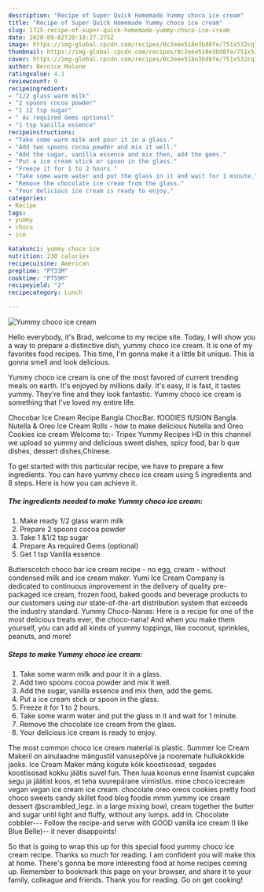 ```yaml
---
description: "Recipe of Super Quick Homemade Yummy choco ice cream"
title: "Recipe of Super Quick Homemade Yummy choco ice cream"
slug: 1725-recipe-of-super-quick-homemade-yummy-choco-ice-cream
date: 2020-09-02T20:18:27.275Z
image: https://img-global.cpcdn.com/recipes/0c2eee518e3bd8fe/751x532cq70/yummy-choco-ice-cream-recipe-main-photo.jpg
thumbnail: https://img-global.cpcdn.com/recipes/0c2eee518e3bd8fe/751x532cq70/yummy-choco-ice-cream-recipe-main-photo.jpg
cover: https://img-global.cpcdn.com/recipes/0c2eee518e3bd8fe/751x532cq70/yummy-choco-ice-cream-recipe-main-photo.jpg
author: Bernice Malone
ratingvalue: 4.1
reviewcount: 9
recipeingredient:
- "1/2 glass warm milk"
- "2 spoons cocoa powder"
- "1 12 tsp sugar"
- " As required Gems optional"
- "1 tsp Vanilla essence"
recipeinstructions:
- "Take some warm milk and pour it in a glass."
- "Add two spoons cocoa powder and mix it well."
- "Add the sugar, vanilla essence and mix then, add the gems."
- "Put a ice cream stick or spoon in the glass."
- "Freeze it for 1 to 2 hours."
- "Take some warm water and put the glass in it and wait for 1 minute."
- "Remove the chocolate ice cream from the glass."
- "Your delicious ice cream is ready to enjoy."
categories:
- Recipe
tags:
- yummy
- choco
- ice

katakunci: yummy choco ice 
nutrition: 230 calories
recipecuisine: American
preptime: "PT33M"
cooktime: "PT59M"
recipeyield: "2"
recipecategory: Lunch

---
```



![Yummy choco ice cream](https://img-global.cpcdn.com/recipes/0c2eee518e3bd8fe/751x532cq70/yummy-choco-ice-cream-recipe-main-photo.jpg)

Hello everybody, it's Brad, welcome to my recipe site. Today, I will show you a way to prepare a distinctive dish, yummy choco ice cream. It is one of my favorites food recipes. This time, I'm gonna make it a little bit unique. This is gonna smell and look delicious.

Yummy choco ice cream is one of the most favored of current trending meals on earth. It's enjoyed by millions daily. It's easy, it is fast, it tastes yummy. They're fine and they look fantastic. Yummy choco ice cream is something that I've loved my entire life.

Chocobar Ice Cream Recipe Bangla ChocBar. fOODIES fUSION Bangla. Nutella &amp; Oreo Ice Cream Rolls - how to make delicious Nutella and Oreo Cookies ice cream Welcome to:- Tripex Yummy Recipes HD in this channel we upload so yummy and delicious sweet dishes, spicy food, bar b que dishes, dessert dishes,Chinese.


To get started with this particular recipe, we have to prepare a few ingredients. You can have yummy choco ice cream using 5 ingredients and 8 steps. Here is how you can achieve it.

<!--inarticleads1-->

##### The ingredients needed to make Yummy choco ice cream:

1. Make ready 1/2 glass warm milk
1. Prepare 2 spoons cocoa powder
1. Take 1 &amp;1/2 tsp sugar
1. Prepare  As required Gems (optional)
1. Get 1 tsp Vanilla essence


Butterscotch choco bar ice cream recipe - no egg, cream - without condensed milk and ice cream maker. Yumi Ice Cream Company is dedicated to continuous improvement in the delivery of quality pre-packaged ice cream, frozen food, baked goods and beverage products to our customers using our state-of-the-art distribution system that exceeds the industry standard. Yummy Choco-Nanas: Here is a recipe for one of the most delicious treats ever, the choco-nana! And when you make them yourself, you can add all kinds of yummy toppings, like coconut, sprinkles, peanuts, and more! 

<!--inarticleads2-->

##### Steps to make Yummy choco ice cream:

1. Take some warm milk and pour it in a glass.
1. Add two spoons cocoa powder and mix it well.
1. Add the sugar, vanilla essence and mix then, add the gems.
1. Put a ice cream stick or spoon in the glass.
1. Freeze it for 1 to 2 hours.
1. Take some warm water and put the glass in it and wait for 1 minute.
1. Remove the chocolate ice cream from the glass.
1. Your delicious ice cream is ready to enjoy.


The most common choco ice cream material is plastic. Summer Ice Cream Makeril on ainulaadne mängustiil vanusepõlve ja nooremate hullukokkide jaoks. Ice Cream Maker mäng kogute kõik koostisosad, segades koostisosad kokku jäätis suvel fun. Then luua koonus enne lisamist cupcake segu ja jäätist koos, et teha suurepärane viimistlus. mine choco icecream vegan vegan ice cream ice cream. chocolate oreo oreos cookies pretty food choco sweets candy skillet food blog foodie mmm yummy ice cream dessert @scrambled_legz. in a large mixing bowl, cream together the butter and sugar until light and fluffy, without any lumps. add in. Chocolate cobbler--- Follow the recipe-and serve with GOOD vanilla ice cream (I like Blue Belle)-- it never disappoints! 

So that is going to wrap this up for this special food yummy choco ice cream recipe. Thanks so much for reading. I am confident you will make this at home. There's gonna be more interesting food at home recipes coming up. Remember to bookmark this page on your browser, and share it to your family, colleague and friends. Thank you for reading. Go on get cooking!
